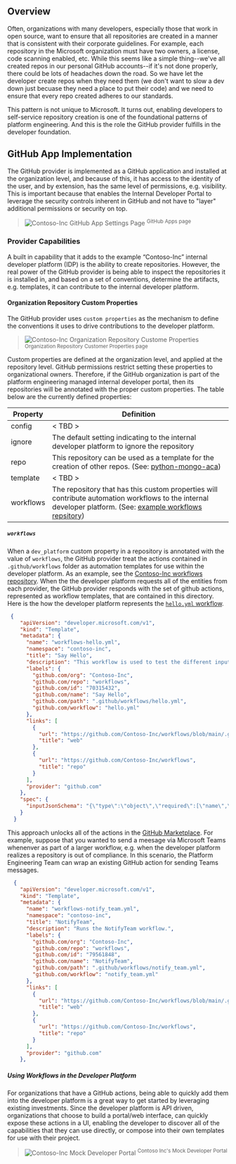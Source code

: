 ## Overview
Often, organizations with many developers, especially those that work in open source, want to ensure that all repositories are created in a manner that is consistent with their corporate guidelines. For example, each repository in the Microsoft organization must have two owners, a license, code scanning enabled, etc. While this seems like a simple thing--we've all created repos in our personal GitHub accounts--if it's not done properly, there could be lots of headaches down the road. So we have let the developer create repos when they need them (we don't want to slow a dev down just becuase they need a place to put their code) and we need to ensure that every repo created adheres to our standards.

This pattern is not unique to Microsoft. It turns out, enabling developers to self-service repository creation is one of the foundational patterns of platform engineering. And this is the role the GitHub provider fulfills in the developer foundation.

## GitHub App Implementation

The GitHub provider is implemented as a GitHub application and installed at the organization level, and because of this, it has access to the identity of the user, and by extension, has the same level of permissions, e.g. visibility. This is important because that enables the Internal Developer Portal to leverage the security controls inherent in GitHub and not have to "layer" additional permissions or security on top.
> ![Contoso-Inc GitHub App Settings Page](./images/contoso-org-ghapps.png)
> <sup>GitHub Apps page</sup>

### Provider Capabilities

A built in capability that it adds to the example “Contoso-Inc” internal developer platform (IDP) is the ability to create repositories. However, the real power of the GitHub provider is being able to inspect the repositories it is installed in, and based on a set of conventions, determine the artifacts, e.g. templates, it can contribute to the internal developer platform. 

#### Organization Repository Custom Properties
The GitHub provider uses `custom properties` as the mechanism to define the conventions it uses to drive contributions to the developer platform. 

> ![Contoso-Inc Organization Repository Custome Properties](./images/repo-custom-properties.png)
> <sup>Organization Repository Customer Properties page</sup>

Custom properties are defined at the organization level, and applied at the repository level. GitHub permissions restrict setting these properties to organizational owners. Therefore, if the GitHub organization is part of the platform engineering managed internal developer portal, then its repositories will be annotated with the proper custom properties. The table below are the currently defined properties:

|Property|Definition|
|----------|-----|
|config    | < TBD > |
|ignore    | The default setting indicating to the internal developer platform to ignore the repository  |
|repo      | This repository can be used as a template for the creation of other repos. (See: [python-mongo-aca](https://github.com/Contoso-Inc/python-mongo-aca)) |
|template  | < TBD > |
|workflows | The repository that has this custom properties will contribute automation workflows to the internal developer platform. (See: [example workflows repsitory](https://github.com/Contoso-Inc/workflows)) |


##### `workflows`

When a `dev_platform` custom property in a repository is annotated with the value of `workflows`, the GitHub provider treat the actions contained in `.github/workflows` folder as automation templates for use within the developer platform. As an example, see the [Contoso-Inc workflows repository](https://github.com/Contoso-Inc/workflows/tree/main/.github/workflows). When the the developer platform requests all of the entities from each provider, the GitHub provider responds with the set of github actions, represented as workflow templates, that are contained in this directory. Here is the how the developer platform represents the [`hello.yml` workflow](https://github.com/Contoso-Inc/workflows/blob/main/.github/workflows/hello.yml).

```json
 {
    "apiVersion": "developer.microsoft.com/v1",
    "kind": "Template",
    "metadata": {
      "name": "workflows-hello.yml",
      "namespace": "contoso-inc",
      "title": "Say Hello",
      "description": "This workflow is used to test the different input types. It simply says hello to the person you specify.",
      "labels": {
        "github.com/org": "Contoso-Inc",
        "github.com/repo": "workflows",
        "github.com/id": "70315432",
        "github.com/name": "Say Hello",
        "github.com/path": ".github/workflows/hello.yml",
        "github.com/workflow": "hello.yml"
      },
      "links": [
        {
          "url": "https://github.com/Contoso-Inc/workflows/blob/main/.github/workflows/hello.yml",
          "title": "web"
        },
        {
          "url": "https://github.com/Contoso-Inc/workflows",
          "title": "repo"
        }
      ],
      "provider": "github.com"
    },
    "spec": {
      "inputJsonSchema": "{\"type\":\"object\",\"required\":[\"name\",\"environment\"],\"properties\":{\"name\":{\"name\":\"name\",\"title\":\"Name\",\"type\":\"string\",\"description\":\"Who would you like to say hello to?\"},\"yell\":{\"name\":\"yell\",\"title\":\"Yell\",\"type\":\"boolean\",\"description\":\"Would you like to yell?\",\"default\":false,\"value\":false},\"environment\":{\"name\":\"environment\",\"title\":\"Environment\",\"type\":\"string\",\"description\":\"The GitHub Environment to deploy to\",\"default\":\"Dev\",\"value\":\"Dev\",\"enum\":[\"Dev\",\"Prod\",\"Staging\",\"Test\"]}}}"
    }
  }
```

This approach unlocks all of the actions in the [GitHub Marketplace](https://github.com/marketplace?category=&query=&type=actions&verification=). For example, suppose that you wanted to send a meesage via Microsoft Teams whenenver as part of a larger workflow, e.g. when the developer platform realizes a repository is out of compliance. In this scenario, the Platform Engineering Team can wrap an existing GitHub action for sending Teams messages. 

```json
  {
    "apiVersion": "developer.microsoft.com/v1",
    "kind": "Template",
    "metadata": {
      "name": "workflows-notify_team.yml",
      "namespace": "contoso-inc",
      "title": "NotifyTeam",
      "description": "Runs the NotifyTeam workflow.",
      "labels": {
        "github.com/org": "Contoso-Inc",
        "github.com/repo": "workflows",
        "github.com/id": "79561848",
        "github.com/name": "NotifyTeam",
        "github.com/path": ".github/workflows/notify_team.yml",
        "github.com/workflow": "notify_team.yml"
      },
      "links": [
        {
          "url": "https://github.com/Contoso-Inc/workflows/blob/main/.github/workflows/notify_team.yml",
          "title": "web"
        },
        {
          "url": "https://github.com/Contoso-Inc/workflows",
          "title": "repo"
        }
      ],
      "provider": "github.com"
    },
```

##### Using Workflows in the Developer Platform

For organizations that have a GitHub actions, being able to quickly add them into the developer platform is a great way to get started by leveraging existing investments. Since the developer platform is API driven, organizations that choose to build a portal/web interface, can quickly expose these actions in a UI, enabling the developer to discover all of the capabilities that they can use directly, or compose into their own templates for use with their project. 
> ![Contoso-Inc Mock Developer Portal](./images/mock-developer-portal.png)
> <sup>Contoso Inc's Mock Developer Portal</sup>





